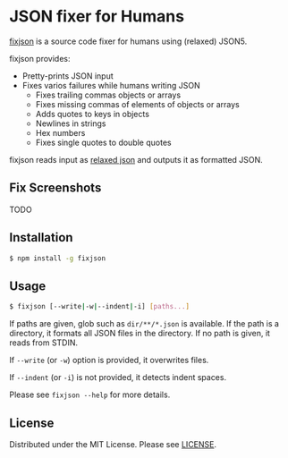 JSON fixer for Humans
=====================

[fixjson][] is a source code fixer for humans using (relaxed) JSON5.

fixjson provides:

- Pretty-prints JSON input
- Fixes varios failures while humans writing JSON
  - Fixes trailing commas objects or arrays
  - Fixes missing commas of elements of objects or arrays
  - Adds quotes to keys in objects
  - Newlines in strings
  - Hex numbers
  - Fixes single quotes to double quotes

fixjson reads input as [relaxed json][forked json5] and outputs it as formatted JSON.

## Fix Screenshots

TODO

## Installation

```sh
$ npm install -g fixjson
```

## Usage

```sh
$ fixjson [--write|-w|--indent|-i] [paths...]
```

If paths are given, glob such as `dir/**/*.json` is available. If the path is a directory, it formats
all JSON files in the directory. If no path is given, it reads from STDIN.

If `--write` (or `-w`) option is provided, it overwrites files.

If `--indent` (or `-i`) is not provided, it detects indent spaces.

Please see `fixjson --help` for more details.

## License

Distributed under the MIT License. Please see [LICENSE](LICENSE).

[fixjson]: https://www.npmjs.com/package/fixjson
[forked json5]: https://github.com/rhysd/json5
